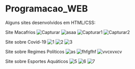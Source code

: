 # Programacao_WEB
Alguns sites desenvolvidos em HTML/CSS:

Site Macafrios
![Capturar](https://user-images.githubusercontent.com/37301918/177207394-46274952-130a-45a0-b538-c4755b595005.PNG)
![asaa](https://user-images.githubusercontent.com/37301918/177207539-9888f97f-65c2-4ef4-9e3f-8c60fa8cbd3c.PNG)
![Capturar1](https://user-images.githubusercontent.com/37301918/177207403-68cf714d-9f6c-4d55-b5d2-00810821d9e6.PNG)
![Capturar2](https://user-images.githubusercontent.com/37301918/177207634-5b782794-39be-4e9d-9ae2-f4430a8a44d3.PNG)

Site sobre Covid-19
![1](https://user-images.githubusercontent.com/37301918/172669055-e43a50dc-b2b5-4f98-bd2b-4201b7ab6d87.PNG)
![2](https://user-images.githubusercontent.com/37301918/172669081-f9e81045-ba51-428e-911f-769083c08884.PNG)
![3](https://user-images.githubusercontent.com/37301918/172669087-11b61623-54fe-4c14-b662-7d08b419531e.PNG)

Site sobre Regimes Políticos
![as](https://user-images.githubusercontent.com/37301918/177208322-ad342182-ff2b-49f0-8e70-03937e86838a.PNG)
![fhfgfhf](https://user-images.githubusercontent.com/37301918/177208325-7495a06e-2afc-4ec7-82ee-33fe0cd04481.PNG)
![vvcxvxcv](https://user-images.githubusercontent.com/37301918/177208328-3fb11d4f-2274-4d7f-ac15-d704e1896388.PNG)

Site sobre Esportes Aquáticos
![5](https://user-images.githubusercontent.com/37301918/172669235-8cc8ff9c-bc01-478e-b086-15e8e7a52382.PNG)
![6](https://user-images.githubusercontent.com/37301918/172669485-111baf2d-b32c-40a3-a5c6-a0aceea5c1e5.PNG)
![7](https://user-images.githubusercontent.com/37301918/172669492-72c2cfdc-4ee3-4b0c-b323-d6d639c60813.PNG)


